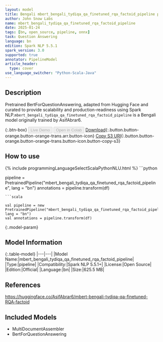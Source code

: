 ```yaml
---
layout: model
title: Bengali mbert_bengali_tydiqa_qa_finetuned_rqa_factoid_pipeline pipeline BertForQuestionAnswering from AsifAbrar6
author: John Snow Labs
name: mbert_bengali_tydiqa_qa_finetuned_rqa_factoid_pipeline
date: 2025-01-24
tags: [bn, open_source, pipeline, onnx]
task: Question Answering
language: bn
edition: Spark NLP 5.5.1
spark_version: 3.0
supported: true
annotator: PipelineModel
article_header:
  type: cover
use_language_switcher: "Python-Scala-Java"
---
```


## Description

Pretrained BertForQuestionAnswering, adapted from Hugging Face and curated to provide scalability and production-readiness using Spark NLP.`mbert_bengali_tydiqa_qa_finetuned_rqa_factoid_pipeline` is a Bengali model originally trained by AsifAbrar6.

{:.btn-box}
<button class="button button-orange" disabled>Live Demo</button>
<button class="button button-orange" disabled>Open in Colab</button>
[Download](https://s3.amazonaws.com/auxdata.johnsnowlabs.com/public/models/mbert_bengali_tydiqa_qa_finetuned_rqa_factoid_pipeline_bn_5.5.1_3.0_1737757942106.zip){:.button.button-orange.button-orange-trans.arr.button-icon}
[Copy S3 URI](s3://auxdata.johnsnowlabs.com/public/models/mbert_bengali_tydiqa_qa_finetuned_rqa_factoid_pipeline_bn_5.5.1_3.0_1737757942106.zip){:.button.button-orange.button-orange-trans.button-icon.button-copy-s3}

## How to use



<div class="tabs-box" markdown="1">
{% include programmingLanguageSelectScalaPythonNLU.html %}
```python

pipeline = PretrainedPipeline("mbert_bengali_tydiqa_qa_finetuned_rqa_factoid_pipeline", lang = "bn")
annotations =  pipeline.transform(df)   

```
```scala

val pipeline = new PretrainedPipeline("mbert_bengali_tydiqa_qa_finetuned_rqa_factoid_pipeline", lang = "bn")
val annotations = pipeline.transform(df)

```
</div>

{:.model-param}
## Model Information

{:.table-model}
|---|---|
|Model Name:|mbert_bengali_tydiqa_qa_finetuned_rqa_factoid_pipeline|
|Type:|pipeline|
|Compatibility:|Spark NLP 5.5.1+|
|License:|Open Source|
|Edition:|Official|
|Language:|bn|
|Size:|625.5 MB|

## References

https://huggingface.co/AsifAbrar6/mbert-bengali-tydiqa-qa-finetuned-RQA-factoid

## Included Models

- MultiDocumentAssembler
- BertForQuestionAnswering